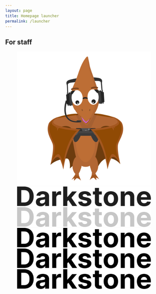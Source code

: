 ```yaml
---
layout: page
title: Homepage launcher
permalink: /launcher
---
```


## For staff
<center>
<div class="grid-container">
  <div class="grid grid--py-3">
    <div class="cell cell--2"><div><a href="https://panel.darkst.one"><img src="../assets/images/pterodactyl.svg" style="max-width:85%;" alt="Pterodactyl panel"></a></div></div>
    <div class="cell cell--2"><div><img src="../assets/brand/mark-light.svg" style="max-width:85%;" alt="Darkstone dark wordmark"></div></div>
    <div class="cell cell--2"><div><img src="../assets/brand/mark-gray.svg" style="max-width:85%;" alt="Darkstone gray wordmark"></div></div>
    <div class="cell cell--2"><div><img src="../assets/brand/mark-black.svg" style="max-width:85%;" alt="Darkstone black wordmark"></div></div>
    <div class="cell cell--2"><div><img src="../assets/brand/mark-black.svg" style="max-width:85%;" alt="Darkstone black wordmark"></div></div>
    <div class="cell cell--2"><div><img src="../assets/brand/mark-black.svg" style="max-width:85%;" alt="Darkstone black wordmark"></div></div>
  </div>
</div>
</center>